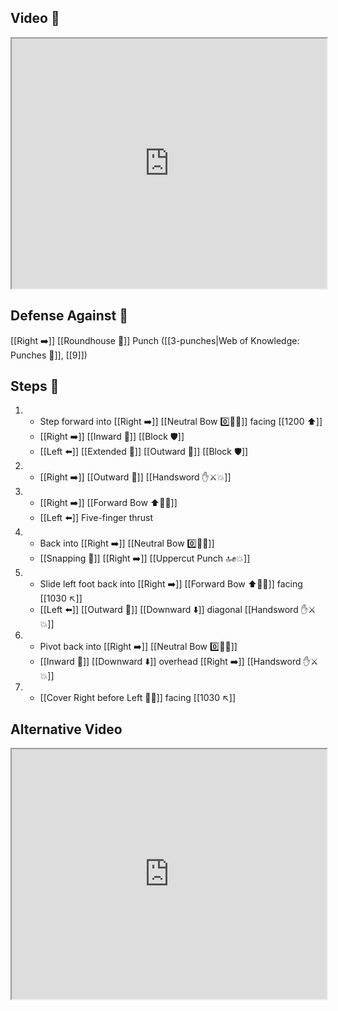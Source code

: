 ## Video 🎥

<iframe src="https://www.youtube.com/embed/I48QMaYIq2o" width="100%" height="400"></iframe>

## Defense Against 🤺

[[Right ➡️]]  [[Roundhouse 🔄]] Punch ([[3-punches|Web of Knowledge: Punches 👊]], [[9]])

## Steps 👣

1. - Step forward into [[Right ➡️]] [[Neutral Bow 0️⃣🧍‍♂️]] facing [[1200 ⬆️]] 
    - [[Right ➡️]] [[Inward 🔽]] [[Block 🛡️]] 
    - [[Left ⬅️]] [[Extended 📏]] [[Outward 🔼]] [[Block 🛡️]]
2. - [[Right ➡️]] [[Outward 🔼]] [[Handsword ✋⚔️💥]]
3. - [[Right ➡️]] [[Forward Bow ⬆️🧍‍♂️]]
    - [[Left ⬅️]] Five-finger thrust
4. - Back into [[Right ➡️]] [[Neutral Bow 0️⃣🧍‍♂️]] 
    - [[Snapping 💨]] [[Right ➡️]] [[Uppercut Punch 🔝✊💥]]
5. - Slide left foot back into [[Right ➡️]] [[Forward Bow ⬆️🧍‍♂️]] facing [[1030 ↖️]]
    - [[Left ⬅️]] [[Outward 🔼]] [[Downward ⬇️]] diagonal [[Handsword ✋⚔️💥]]
6. - Pivot back into [[Right ➡️]] [[Neutral Bow 0️⃣🧍‍♂️]] 
    - [[Inward 🔽]] [[Downward ⬇️]] overhead [[Right ➡️]] [[Handsword ✋⚔️💥]]
7. - [[Cover Right before Left 🦶🔄]] facing [[1030 ↖️]]

## Alternative Video

<iframe src="https://www.youtube.com/embed/IXZ6kr4VHQw?start=288&end=305" width="100%" height="400"></iframe>
